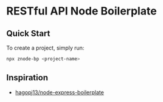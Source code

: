 # RESTful API Node Boilerplate

## Quick Start

To create a project, simply run:

```bash
npx znode-bp <project-name>
```

## Inspiration

- [hagopj13/node-express-boilerplate](https://github.com/hagopj13/node-express-boilerplate)
